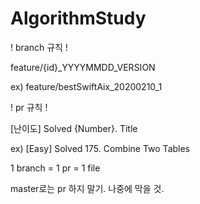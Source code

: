 # AlgorithmStudy

! branch 규칙 !


feature/{id}_YYYYMMDD_VERSION


ex) feature/bestSwiftAix_20200210_1



! pr 규칙 !


[난이도] Solved {Number}. Title


ex) [Easy] Solved 175. Combine Two Tables




1 branch = 1 pr = 1 file

master로는 pr 하지 말기. 나중에 막을 것.
